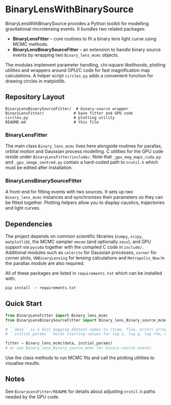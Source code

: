 # BinaryLensWithBinarySource

BinaryLensWithBinarySource provides a Python toolkit for modelling gravitational microlensing events.
It bundles two related packages:

- **BinaryLensFitter** – core routines to fit a binary lens light curve using MCMC methods.
- **BinaryLensBinarySourceFitter** – an extension to handle binary source events by wrapping two `Binary_lens_mcmc` objects.

The modules implement parameter handling, chi–square likelihoods, plotting utilities and wrappers around GPU/C code for fast magnification map calculations.
A helper script `circles.py` adds a convenient function for drawing circles in matplotlib.

## Repository Layout

```
BinaryLensBinarySourceFitter/  # binary-source wrapper
BinaryLensFitter/             # base fitter and GPU code
circles.py                    # plotting utility
README.md                     # this file
```

### BinaryLensFitter
The main class `Binary_lens_mcmc` lives here alongside routines for parallax, orbital motion and Gaussian process modelling.
C utilities for the GPU code reside under `BinaryLensFitter/include/`.
Note that `_gpu_mag_maps_cuda.py` and `_gpu_image_centred.py` contain a hard-coded path to `nrutil.h` which must be edited after installation.

### BinaryLensBinarySourceFitter
A front-end for fitting events with two sources. It sets up two `Binary_lens_mcmc` instances and synchronises their parameters so they can be fitted together.
Plotting helpers allow you to display caustics, trajectories and light curves.

## Dependencies

The project depends on common scientific libraries (`numpy`, `scipy`, `matplotlib`), the MCMC sampler `emcee` (and optionally `zeus`), and GPU support via `pycuda` together with the compiled C code in `include/`. Additional modules such as `celerite` for Gaussian processes, `corner` for corner plots, `VBBinaryLensing` for lensing calculations and `Metropolis_Now` in the parallax module are also required.

All of these packages are listed in `requirements.txt` which can be installed with:

```bash
pip install -r requirements.txt
```

## Quick Start

```python
from BinaryLensFitter import Binary_lens_mcmc
from BinaryLensBinarySourceFitter import Binary_lens_Binary_source_mcmc

# ``data`` is a dict mapping dataset names to (time, flux, error) arrays
# ``initial_params`` holds starting values for log s, log q, log rho, etc.

fitter = Binary_lens_mcmc(data, initial_params)
# or use Binary_lens_Binary_source_mcmc for binary-source events
```

Use the class methods to run MCMC fits and call the plotting utilities to visualise results.

## Notes

See `BinaryLensFitter/README` for details about adjusting `nrutil.h` paths needed by the GPU code.
